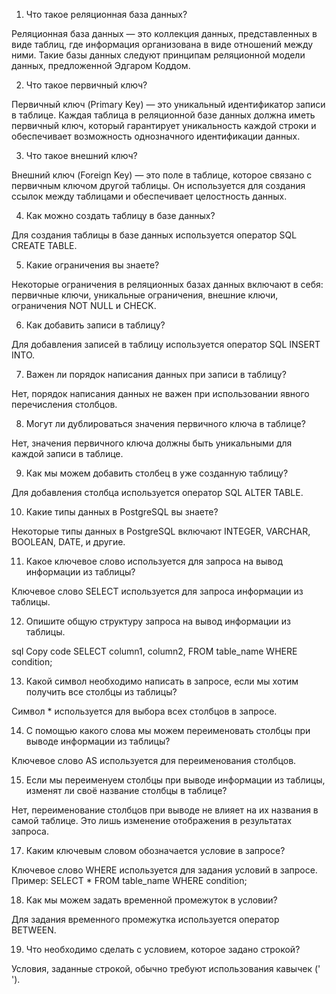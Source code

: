 1) Что такое реляционная база данных?
   
Реляционная база данных — это коллекция данных, представленных в виде таблиц, где информация организована в виде отношений между ними. Такие базы данных следуют принципам реляционной модели данных, предложенной Эдгаром Коддом.

2) Что такое первичный ключ?
   
Первичный ключ (Primary Key) — это уникальный идентификатор записи в таблице. Каждая таблица в реляционной базе данных должна иметь первичный ключ, который гарантирует уникальность каждой строки и обеспечивает возможность однозначного идентификации данных.

3) Что такое внешний ключ?
   
Внешний ключ (Foreign Key) — это поле в таблице, которое связано с первичным ключом другой таблицы. Он используется для создания ссылок между таблицами и обеспечивает целостность данных.

4) Как можно создать таблицу в базе данных?
   
Для создания таблицы в базе данных используется оператор SQL CREATE TABLE.

5) Какие ограничения вы знаете?

Некоторые ограничения в реляционных базах данных включают в себя: первичные ключи, уникальные ограничения, внешние ключи, ограничения NOT NULL и CHECK.

6) Как добавить записи в таблицу?
   
Для добавления записей в таблицу используется оператор SQL INSERT INTO. 

7) Важен ли порядок написания данных при записи в таблицу?

Нет, порядок написания данных не важен при использовании явного перечисления столбцов.

8) Могут ли дублироваться значения первичного ключа в таблице?
   
Нет, значения первичного ключа должны быть уникальными для каждой записи в таблице.

9) Как мы можем добавить столбец в уже созданную таблицу?
    
Для добавления столбца используется оператор SQL ALTER TABLE. 

10) Какие типы данных в PostgreSQL вы знаете?
    
Некоторые типы данных в PostgreSQL включают INTEGER, VARCHAR, BOOLEAN, DATE, и другие.

11) Какое ключевое слово используется для запроса на вывод информации из таблицы?
    
Ключевое слово SELECT используется для запроса информации из таблицы.

12) Опишите общую структуру запроса на вывод информации из таблицы.

sql
Copy code
SELECT column1, column2,
FROM table_name
WHERE condition;

13) Какой символ необходимо написать в запросе, если мы хотим получить все столбцы из таблицы?
    
Символ * используется для выбора всех столбцов в запросе.

14) С помощью какого слова мы можем переименовать столбцы при выводе информации из таблицы?
    
Ключевое слово AS используется для переименования столбцов.

15) Если мы переименуем столбцы при выводе информации из таблицы, изменят ли своё название столбцы в таблице?
    
Нет, переименование столбцов при выводе не влияет на их названия в самой таблице. Это лишь изменение отображения в результатах запроса.

17) Каким ключевым словом обозначается условие в запросе?
    
Ключевое слово WHERE используется для задания условий в запросе. Пример: SELECT * FROM table_name WHERE condition;

18) Как мы можем задать временной промежуток в условии?
    
Для задания временного промежутка используется оператор BETWEEN.

19) Что необходимо сделать с условием, которое задано строкой?
    
Условия, заданные строкой, обычно требуют использования кавычек (' ').
